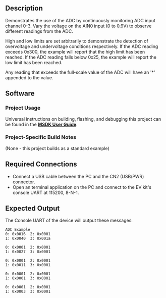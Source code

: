 ## Description

Demonstrates the use of the ADC by continuously monitoring ADC input channel 0-3.  Vary the voltage on the AIN0 input (0 to 0.9V) to observe different readings from the ADC.  

High and low limits are set arbitrarily to demonstrate the detection of overvoltage and undervoltage conditions respectively.  If the ADC reading exceeds 0x300, the example will report that the high limit has been reached.  If the ADC reading falls below 0x25, the example will report the low limit has been reached.

Any reading that exceeds the full-scale value of the ADC will have an '*' appended to the value.


## Software

### Project Usage

Universal instructions on building, flashing, and debugging this project can be found in the **[MSDK User Guide](https://analogdevicesinc.github.io/msdk/USERGUIDE/)**.

### Project-Specific Build Notes

(None - this project builds as a standard example)

## Required Connections

-   Connect a USB cable between the PC and the CN2 (USB/PWR) connector.
-   Open an terminal application on the PC and connect to the EV kit's console UART at 115200, 8-N-1.

## Expected Output

The Console UART of the device will output these messages:

```
ADC Example
0: 0x0016  2: 0x0001
1: 0x0040  3: 0x001a

0: 0x0001  2: 0x0001
1: 0x0027  3: 0x0001

0: 0x0001  2: 0x0001
1: 0x0011  3: 0x0001

0: 0x0001  2: 0x0001
1: 0x0001  3: 0x0001

0: 0x0001  2: 0x0001
1: 0x0003  3: 0x0001

```
